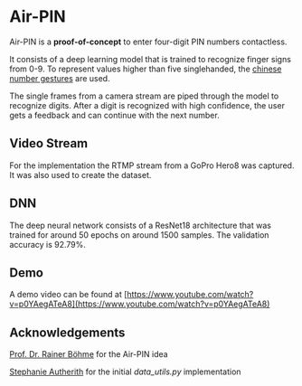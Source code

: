 # Air-PIN

Air-PIN is a **proof-of-concept** to enter four-digit PIN numbers contactless.

It consists of a deep learning model that is trained to recognize finger signs from 0-9. To represent values higher than five singlehanded, the [chinese number gestures](https://en.wikipedia.org/wiki/Chinese_number_gestures) are used.

The single frames from a camera stream are piped through the model to recognize digits. After a digit is recognized with high confidence, the user gets a feedback and can continue with the next number.

## Video Stream
For the implementation the RTMP stream from a GoPro Hero8 was captured. It was also used to create the dataset.

## DNN
The deep neural network consists of a ResNet18 architecture that was trained for around 50 epochs on around 1500 samples.
The validation accuracy is 92.79%.

## Demo
A demo video can be found at [https://www.youtube.com/watch?v=p0YAegATeA8](https://www.youtube.com/watch?v=p0YAegATeA8)

## Acknowledgements
[Prof. Dr. Rainer Böhme](https://informationsecurity.uibk.ac.at/people/rainer-boehme/) for the Air-PIN idea

[Stephanie Autherith](https://informationsecurity.uibk.ac.at/people/stephanie-autherith/) for the initial *data_utils.py* implementation
